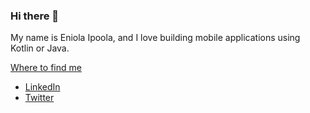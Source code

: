 ### Hi there 👋

My name is Eniola Ipoola, and I love building mobile applications using Kotlin or Java. 

<!--[![Eniola's GitHub stats](https://github-readme-stats.vercel.app/api?username=eniolaipoola&show_icons=true&theme=dark)](https://github.com/anuraghazra/github-readme-stats)-->

<!--[![Eniola's GitHub stats](https://github-readme-stats.vercel.app/api?username=eniolaipoola&show_icons=true&theme=dark)](https://github.com/eniolaipoola/readme-stats)-->


<!--- 🔭 I’m working on a pet project Movies App on my profile. Where I will be re-implementing the project to have a better user experience and project structure.
- ⚡ Fun fact about me: I am not as quiet as people think, I make friends easily.-->


[Where to find me](https://github.com/eniolaipoola)
- [LinkedIn](https://www.linkedin.com/in/eniolaipoola/)
- [Twitter](https://twitter.com/EIpoola)



